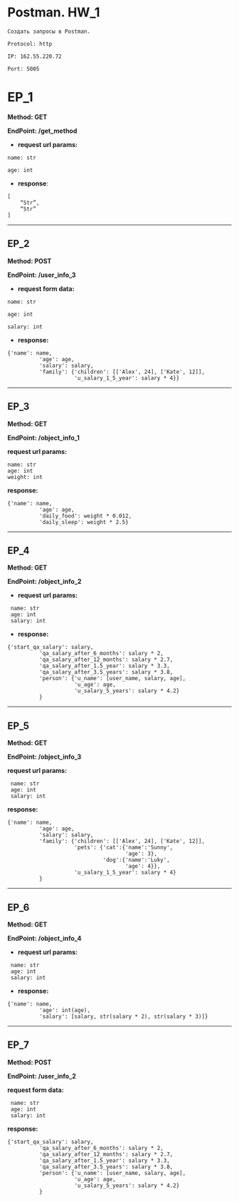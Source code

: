 # Postman. HW_1

```
Создать запросы в Postman.

Protocol: http

IP: 162.55.220.72

Port: 5005
```

# EP_1

**Method: GET**

**EndPoint: /get_method**

+ **request url params:**
```
name: str

age: int
```
+ **response**: 
```
[
    “Str”,
    “Str”
]
```
___
## EP_2
**Method: POST**

**EndPoint: /user_info_3**

+ **request form data:** 
```
name: str

age: int

salary: int
```

+ **response:**
```
{'name': name,
          'age': age,
          'salary': salary,
          'family': {'children': [['Alex', 24], ['Kate', 12]],
                     'u_salary_1_5_year': salary * 4}}
```

___
## EP_3
**Method: GET**

**EndPoint: /object_info_1**

**request url params:**
 ```
 name: str
 age: int
 weight: int
```

**response:**
```
{'name': name,
          'age': age,
          'daily_food': weight * 0.012,
          'daily_sleep': weight * 2.5}
```          
___
## EP_4
**Method: GET**

**EndPoint: /object_info_2**

+ **request url params:**
```
 name: str
 age: int
 salary: int
```

+ **response:** 
```
{'start_qa_salary': salary,
          'qa_salary_after_6_months': salary * 2,
          'qa_salary_after_12_months': salary * 2.7,
          'qa_salary_after_1.5_year': salary * 3.3,
          'qa_salary_after_3.5_years': salary * 3.8,
          'person': {'u_name': [user_name, salary, age],
                     'u_age': age,
                     'u_salary_5_years': salary * 4.2}
          }
```

___
## EP_5
**Method: GET**

**EndPoint: /object_info_3**

**request url params:**

```
 name: str
 age: int
 salary: int
```

**response:** 
```
{'name': name,
          'age': age,
          'salary': salary,
          'family': {'children': [['Alex', 24], ['Kate', 12]],
                     'pets': {'cat':{'name':'Sunny',
                                     'age': 3},
                              'dog':{'name':'Luky',
                                     'age': 4}},
                     'u_salary_1_5_year': salary * 4}
          }
```

___
## EP_6
**Method: GET**

**EndPoint: /object_info_4**


+ **request url params:** 
``` 
 name: str
 age: int
 salary: int
```

+ **response:**
```
{'name': name,
          'age': int(age),
          'salary': [salary, str(salary * 2), str(salary * 3)]}
```

___
## EP_7
**Method: POST**

**EndPoint: /user_info_2**

**request form data:**
```
 name: str
 age: int
 salary: int
```

**response:**
```
{'start_qa_salary': salary,
          'qa_salary_after_6_months': salary * 2,
          'qa_salary_after_12_months': salary * 2.7,
          'qa_salary_after_1.5_year': salary * 3.3,
          'qa_salary_after_3.5_years': salary * 3.8,
          'person': {'u_name': [user_name, salary, age],
                     'u_age': age,
                     'u_salary_5_years': salary * 4.2}
          }
```
